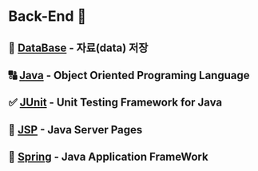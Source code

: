 # **Back-End** 💽

## 📁 [**DataBase**](DataBase/README.md) - **자료(data)** 저장

## 🔠 [**Java**](Java/README.md) - Object Oriented Programing Language
## ✅ [**JUnit**](JUnit/README.md) - Unit Testing Framework for Java
## 🔄 [**JSP**](JSP/README.md) - Java Server Pages
## 🐍 [**Spring**](Spring/README.md) - Java Application **FrameWork**